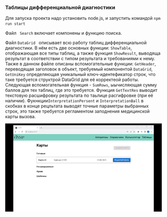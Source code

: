 ### Таблицы дифференциальной диагностики

Для запуска проекта надо установить node.js, и запустить командой ```npm run start ```

Файл ``` Search``` включает компонены и функцию поиска.

Файл ```DataGrid ``` описывает всю работу таблиц дифференциальной диагностики.  В нём есть две основных функции: ```ShowTable```, отображающая все типы таблиц, а также функция ```ShowResult```, выводяща результат в соответствии с типом результата и требованиями к нему. Также в данном файле описаны вспомогательные функции: ```GetHeader```, переводящая заголовок в объект, требуемый компонентой ```DataGrid```, ```GetUniKey``` определяющая уникальный ключ-идентефикатор строк, что таке требуется структрой DataGrid для её корректеой работы. Следующая вспомогательная функция - ```SumRows```, ыычисляющая сумму баллов для тех таблиц, где это требуется. Функция ```GetTextRes``` выводит текстовую расшифровку результата по таьлице расгифровке (при её наличии). Фукнкции```InterpretationPersent``` и ```InterpretationBall``` в скобках в конце рецльтата выводят точные параметры выбранных строк, это также требуется регламентом заподнения медицинской карты вызова.

![](https://github.com/Li-Iven/ONMP/blob/develop/src/pages/feature-pages/tables/demonstration.gif)
